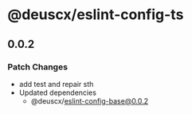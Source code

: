 # @deuscx/eslint-config-ts

## 0.0.2
### Patch Changes

- add test and repair sth
- Updated dependencies
  - @deuscx/eslint-config-base@0.0.2
